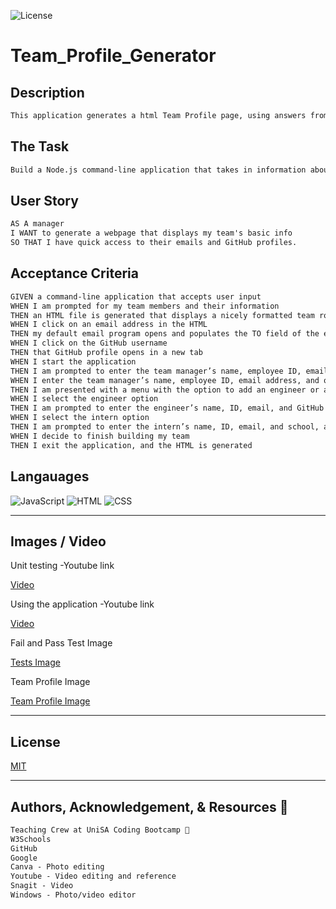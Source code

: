 ![License](https://img.shields.io/static/v1?label=License&message=MIT&color=blue)

# Team_Profile_Generator


## Description

```md
This application generates a html Team Profile page, using answers from questions via the VS command prompt, by executing node app.js
```


## The Task

```md
Build a Node.js command-line application that takes in information about employees on a software engineering team, then generates an HTML webpage that displays summaries for each person.
```


## User Story

```md
AS A manager
I WANT to generate a webpage that displays my team's basic info
SO THAT I have quick access to their emails and GitHub profiles.
```


## Acceptance Criteria

```md
GIVEN a command-line application that accepts user input
WHEN I am prompted for my team members and their information
THEN an HTML file is generated that displays a nicely formatted team roster based on user input
WHEN I click on an email address in the HTML
THEN my default email program opens and populates the TO field of the email with the address
WHEN I click on the GitHub username
THEN that GitHub profile opens in a new tab
WHEN I start the application
THEN I am prompted to enter the team manager’s name, employee ID, email address, and office number
WHEN I enter the team manager’s name, employee ID, email address, and office number
THEN I am presented with a menu with the option to add an engineer or an intern or to finish building my team
WHEN I select the engineer option
THEN I am prompted to enter the engineer’s name, ID, email, and GitHub username, and I am taken back to the menu
WHEN I select the intern option
THEN I am prompted to enter the intern’s name, ID, email, and school, and I am taken back to the menu
WHEN I decide to finish building my team
THEN I exit the application, and the HTML is generated
```



## Langauages


![JavaScript](	https://img.shields.io/badge/JavaScript-F7DF1E?style=for-the-badge&logo=javascript&logoColor=black) ![HTML](https://img.shields.io/badge/HTML-239120?style=for-the-badge&logo=html5&logoColor=white) ![CSS](https://img.shields.io/badge/CSS-239120?&style=for-the-badge&logo=css3&logoColor=white) 


---


## Images / Video


Unit testing -Youtube link

[Video](https://www.youtube.com/watch?v=04SrdviitR0)


Using the application -Youtube link

[Video](https://www.youtube.com/watch?v=stgZ8oZj7vc)


Fail and Pass Test Image

[Tests Image](./dist/images/tests.png)


Team Profile Image

[Team Profile Image](./dist/images/OurTeam.PNG)


---

## License

  [MIT](https://opensource.org/licenses/MIT/)


---

## Authors, Acknowledgement, & Resources 🤝

```md
Teaching Crew at UniSA Coding Bootcamp 🎉
W3Schools 
GitHub 
Google
Canva - Photo editing
Youtube - Video editing and reference
Snagit - Video
Windows - Photo/video editor
```


